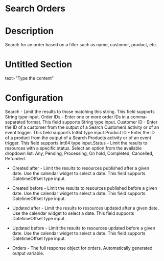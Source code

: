 ﻿# Search Orders

# Description

Search for an order based on a filter such as name, customer, product, etc.

# Untitled Section

text="Type the content"

# Configuration

Search - Limit the results to those matching this string. This field supports String type input. Order IDs - Enter one or more order IDs in a comma-separated format. This field supports String type input. Customer ID - Enter the ID of a customer from the output of a Search Customers activity or of an event trigger. This field supports Int64 type input.Product ID - Enter the ID of a product from the output of a Search Products activity or of an event trigger. This field supports Int64 type input.Status - Limit the results to resources with a specific status. Select an option from the available dropdown list: Any, Pending, Processing, On hold, Completed, Cancelled, Refunded.







* Created after - Limit the results to resources published after a given date. Use the calendar widget to select a date. This field supports DatetimeOffset type input.
* Created before - Limit the results to resources published before a given date. Use the calendar widget to select a date. This field supports DatetimeOffset type input.
* Updated after - Limit the results to resources updated after a given date. Use the calendar widget to select a date. This field supports DatetimeOffset type input.
* Updated before - Limit the results to resources updated before a given date. Use the calendar widget to select a date. This field supports DatetimeOffset type input.



* Orders - The full response object for orders. Automatically generated output variable.
